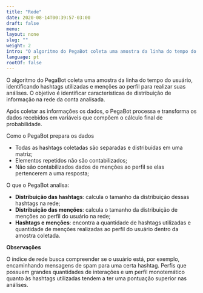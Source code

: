 ```yaml
---
title: "Rede"
date: 2020-08-14T00:39:57-03:00
draft: false
menu:
layout: none
slug: ""
weight: 2
intro: "O algoritmo do PegaBot coleta uma amostra da linha do tempo do usuário, identificando hashtags utilizadas e menções ao perfil para realizar suas análises. O objetivo é identificar características de distribuição de informação na rede da conta analisada."
language: pt
rootOf: false
---
```

O algoritmo do PegaBot coleta uma amostra da linha do tempo do usuário, identificando hashtags utilizadas e menções ao perfil para realizar suas análises. O objetivo é identificar características de distribuição de informação na rede da conta analisada.

Após coletar as informações os dados, o PegaBot processa e transforma os dados recebidos em variáveis que compõem o cálculo final de probabilidade.

Como o PegaBot prepara os dados

- Todas as hashtags coletadas são separadas e distribuídas em uma matriz;
- Elementos repetidos não são contabilizados;
- Não são contabilizados dados de menções ao perfil se elas pertencerem a uma resposta;

O que o PegaBot analisa:

- **Distribuição das hashtags**: calcula o tamanho da distribuição dessas hashtags na rede;
- **Distribuição das menções**: calcula o tamanho da distribuição de menções ao perfil do usuário na rede;
- **Hashtags e menções**: encontra a quantidade de hashtags utilizadas e quantidade de menções realizadas ao perfil do usuário dentro da amostra coletada.

**Observações**

O índice de rede busca compreender se o usuário está, por exemplo, encaminhando mensagens de spam para uma certa hashtag. Perfis que possuem grandes quantidades de interações e um perfil monotemático quanto às hashtags utilizadas tendem a ter uma pontuação superior nas análises.
